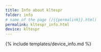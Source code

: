 ```yaml
---
title: Info about kltespr
folder: info
# name of the page (/{{permalink}}.html)
permalink: kltespr_info.html
device: kltespr
---
```

{% include templates/device_info.md %}

